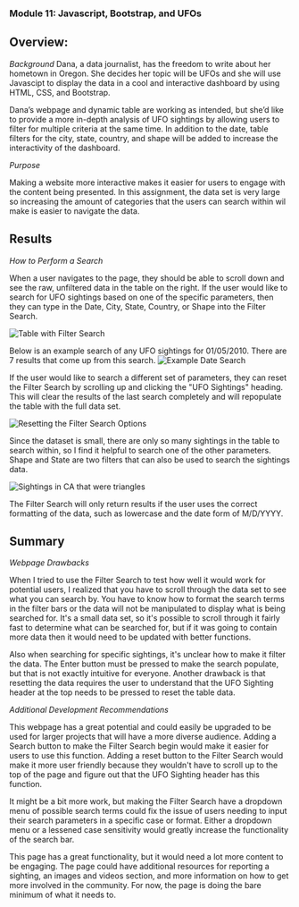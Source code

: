 ###  Module 11: Javascript, Bootstrap, and UFOs

## Overview: 

*Background* 
Dana, a data journalist, has the freedom to write about her hometown in Oregon. She decides her topic will be UFOs and she will use Javascipt to display the data in a cool and interactive dashboard by using HTML, CSS, and Bootstrap.

Dana’s webpage and dynamic table are working as intended, but she’d like to provide a more in-depth analysis of UFO sightings by allowing users to filter for multiple criteria at the same time. In addition to the date, table filters for the city, state, country, and shape will be added to increase the interactivity of the dashboard.

*Purpose* 

Making a website more interactive makes it easier for users to engage with the content being presented. In this assignment, the data set is very large so increasing the amount of categories that the users can search within wil make is easier to navigate the data. 

## Results

*How to Perform a Search* 

When a user navigates to the page, they should be able to scroll down and see the raw, unfiltered data in the table on the right. If the user would like to search for UFO sightings based on one of the specific parameters, then they can type in the Date, City, State, Country, or Shape into the Filter Search. 

![Table with Filter Search](https://user-images.githubusercontent.com/102566199/176560955-8e912672-1835-4b1b-963c-27cb00eb92d9.png)


Below is an example search of any UFO sightings for 01/05/2010. There are 7 results that come up from this search. 
![Example Date Search](https://user-images.githubusercontent.com/102566199/176562107-2eb0ab45-3120-43ba-a720-8e21b460d5ec.png)

If the user would like to search a different set of parameters, they can reset the Filter Search by scrolling up and clicking the "UFO Sightings" heading. This will clear the results of the last search completely and will repopulate the table with the full data set. 

![Resetting the Filter Search Options](https://user-images.githubusercontent.com/102566199/176562536-1f11d3e8-d255-4dfa-ab78-fee51c3055c8.png)

Since the dataset is small, there are only so many sightings in the table to search within, so I find it helpful to search one of the other parameters. Shape and State are two filters that can also be used to search the sightings data. 

![Sightings in CA that were triangles](https://user-images.githubusercontent.com/102566199/176562767-94ea027d-f00b-46cf-b904-86b2678798ef.png)

The Filter Search will only return results if the user uses the correct formatting of the data, such as lowercase and the date form of M/D/YYYY. 

## Summary

*Webpage Drawbacks*

When I tried to use the Filter Search to test how well it would work for potential users, I realized that you have to scroll through the data set to see what you can search by. You have to know how to format the search terms in the filter bars or the data will not be manipulated to display what is being searched for. It's a small data set, so it's possible to scroll through it fairly fast to determine what can be searched for, but if it was going to contain more data then it would need to be updated with better functions.

Also when searching for specific sightings, it's unclear how to make it filter the data. The Enter button must be pressed to make the search populate, but that is not exactly intuitive for everyone. Another drawback is that resetting the data requires the user to understand that the UFO Sighting header at the top needs to be pressed to reset the table data. 

*Additional Development Recommendations*

This webpage has a great potential and could easily be upgraded to be used for larger projects that will have a more diverse audience. Adding a Search button to make the Filter Search begin would make it easier for users to use this function. Adding a reset button to the Filter Search would make it more user friendly because they wouldn't have to scroll up to the top of the page and figure out that the UFO Sighting header has this function. 

It might be a bit more work, but making the Filter Search have a dropdown menu of possible search terms could fix the issue of users needing to input their search parameters in a specific case or format. Either a dropdown menu or a lessened case sensitivity would greatly increase the functionality of the search bar. 

This page has a great functionality, but it would need a lot more content to be engaging. The page could have additional resources for reporting a sighting, an images and videos section, and more information on how to get more involved in the community. For now, the page is doing the bare minimum of what it needs to. 
